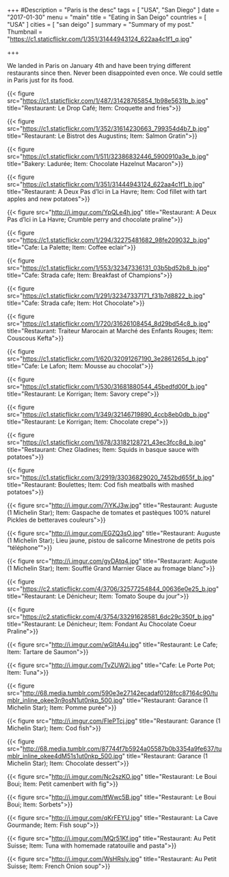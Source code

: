 +++
#Description = "Paris is the desc"
tags = [ "USA", "San Diego" ]
date = "2017-01-30"
menu = "main"
title = "Eating in San Deigo"
countries = [ "USA" ]
cities = [ "san deigo" ]
summary = "Summary of my post."
Thumbnail = "https://c1.staticflickr.com/1/351/31444943124_622aa4c1f1_q.jpg"

+++

We landed in Paris on January 4th and have been trying different restaurants since then. Never been disappointed even once. We could settle in Paris just for its food.


{{< figure src="https://c1.staticflickr.com/1/487/31428765854_1b98e5631b_b.jpg" title="Restaurant: Le Drop Café; Item: Croquette and fries">}}

{{< figure src="https://c1.staticflickr.com/1/352/31614230663_799354d4b7_b.jpg" title="Restaurant: Le Bistrot des Augustins; Item: Salmon Gratin">}}

{{< figure src="https://c1.staticflickr.com/1/511/32386832446_5900910a3e_b.jpg" title="Bakery: Ladurée; Item: Chocolate Hazelnut Macaron">}}

{{< figure src="https://c1.staticflickr.com/1/351/31444943124_622aa4c1f1_b.jpg" title="Restaurant: A Deux Pas d’lci in La Havre; Item: Cod fillet with tart apples and new potatoes">}}

{{< figure src="http://i.imgur.com/YpQLe4h.jpg" title="Restaurant: A Deux Pas d’lci in La Havre; Crumble perry and chocolate praline">}}


{{< figure src="https://c1.staticflickr.com/1/294/32275481682_98fe209032_b.jpg" title="Cafe: La Palette; Item: Coffee eclair">}}


{{< figure src="https://c1.staticflickr.com/1/553/32347336131_03b5bd52b8_b.jpg" title="Cafe: Strada cafe; Item: Breakfast of Champions">}}


{{< figure src="https://c1.staticflickr.com/1/291/32347337171_f31b7d8822_b.jpg" title="Cafe: Strada cafe; Item: Hot Chocolate">}}


{{< figure src="https://c1.staticflickr.com/1/720/31626108454_8d29bd54c8_b.jpg" title="Restaurant: Traiteur Marocain at Marché des Enfants Rouges; Item: Couscous Kefta">}}

{{< figure src="https://c1.staticflickr.com/1/620/32091267190_3e2861265d_b.jpg" title="Cafe: Le Lafon; Item: Mousse au chocolat">}}

{{< figure src="https://c1.staticflickr.com/1/530/31681880544_45bedfd00f_b.jpg" title="Restaurant: Le Korrigan; Item: Savory crepe">}}

{{< figure src="https://c1.staticflickr.com/1/349/32146719890_4ccb8eb0db_b.jpg" title="Restaurant: Le Korrigan; Item: Chocolate crepe">}}


{{< figure src="https://c1.staticflickr.com/1/678/33182128721_43ec3fcc8d_b.jpg" title="Restaurant: Chez Gladines; Item: Squids in basque sauce with potatoes">}}

{{< figure src="https://c1.staticflickr.com/3/2919/33036829020_7452bd655f_b.jpg" title="Restaurant: Boulettes; Item: Cod fish meatballs with mashed potatoes">}}

{{< figure src="http://i.imgur.com/7iYKJ3w.jpg" title="Restaurant: Auguste (1 Michelin Star); Item: Gaspache de tomates et pastèques 100% naturel Pickles de betteraves couleurs">}}

{{< figure src="http://i.imgur.com/EGZQ3sO.jpg" title="Restaurant: Auguste (1 Michelin Star); Lieu jaune, pistou de salicorne Minestrone de petits pois “téléphone”">}}

{{< figure src="http://i.imgur.com/gyDAtq4.jpg" title="Restaurant: Auguste (1 Michelin Star); Item: Soufflé Grand Marnier Glace au fromage blanc">}}

{{< figure src="https://c2.staticflickr.com/4/3706/32577254844_00636e0e25_b.jpg" title="Restaurant: Le Dénicheur; Item: Tomato Soupe du jour">}}

{{< figure src="https://c2.staticflickr.com/4/3754/33291628581_6dc29c350f_b.jpg" title="Restaurant: Le Dénicheur; Item: Fondant Au Chocolate Coeur Praline">}}

{{< figure src="http://i.imgur.com/wGltA4u.jpg" title="Restaurant: Le Cafe; Item: Tartare de Saumon">}}

{{< figure src="http://i.imgur.com/TvZUW2j.jpg" title="Cafe: Le Porte Pot; Item: Tuna">}}

{{< figure src="http://68.media.tumblr.com/590e3e27142ecadaf0128fcc87164c90/tumblr_inline_okee3n9osN1ut0nkp_500.jpg" title="Restaurant: Garance (1 Michelin Star); Item: Pomme purée">}}

{{< figure src="http://i.imgur.com/FlePTcj.jpg" title="Restaurant: Garance (1 Michelin Star); Item: Cod fish">}}

{{< figure src="http://68.media.tumblr.com/87744f7b5924a05587b0b3354a9fe637/tumblr_inline_okee4dM51s1ut0nkp_500.jpg" title="Restaurant: Garance (1 Michelin Star); Item: Chocolate dessert">}}

{{< figure src="http://i.imgur.com/Nc2szKO.jpg" title="Restaurant: Le Boui Boui; Item: Petit camenbert with fig">}}

{{< figure src="http://i.imgur.com/tfWwc5B.jpg" title="Restaurant: Le Boui Boui; Item: Sorbets">}}

{{< figure src="http://i.imgur.com/qKrFEYU.jpg" title="Restaurant: La Cave Gourmande;  Item: Fish soup">}}

{{< figure src="http://i.imgur.com/MQr51Kf.jpg" title="Restaurant: Au Petit Suisse;  Item: Tuna with homemade ratatouille and pasta">}}

{{< figure src="http://i.imgur.com/WsHRsly.jpg" title="Restaurant: Au Petit Suisse;  Item: French Onion soup">}}
